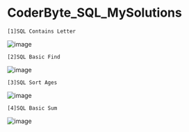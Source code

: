 # CoderByte_SQL_MySolutions

`[1]SQL Contains Letter`

![image](https://github.com/Thein-Naing/CoderByte_SQL_MySolutions/assets/117463446/96284e0e-2cdb-406b-9e3f-029e4934971e)

`[2]SQL Basic Find`

![image](https://github.com/Thein-Naing/CoderByte_SQL_MySolutions/assets/117463446/518a8e42-6f09-4b96-bfda-1e8839ef2ea1)

`[3]SQL Sort Ages`

![image](https://github.com/Thein-Naing/CoderByte_SQL_MySolutions/assets/117463446/7e2f0112-4e1c-4d4d-8636-2f9377a0e1c1)

`[4]SQL Basic Sum`

![image](https://github.com/Thein-Naing/CoderByte_SQL_MySolutions/assets/117463446/efa108b9-69c4-4426-a4ae-87125b3024cb)



